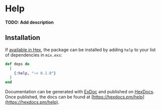 # Help

**TODO: Add description**

## Installation

If [available in Hex](https://hex.pm/docs/publish), the package can be installed
by adding `help` to your list of dependencies in `mix.exs`:

```elixir
def deps do
  [
    {:help, "~> 0.1.0"}
  ]
end
```

Documentation can be generated with [ExDoc](https://github.com/elixir-lang/ex_doc)
and published on [HexDocs](https://hexdocs.pm). Once published, the docs can
be found at [https://hexdocs.pm/help](https://hexdocs.pm/help).
